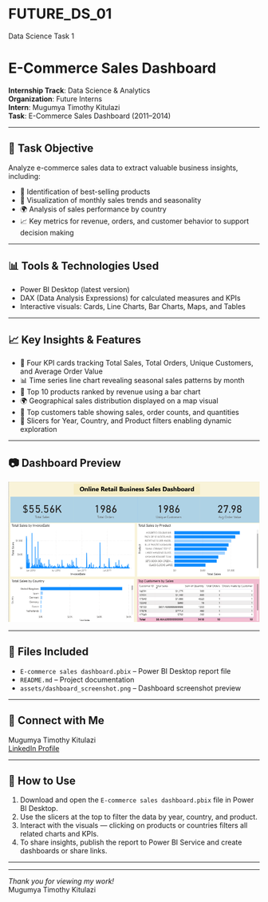 # FUTURE_DS_01
Data Science Task 1
#  E-Commerce Sales Dashboard

**Internship Track**: Data Science & Analytics  
**Organization**: Future Interns  
**Intern**: Mugumya Timothy Kitulazi  
**Task**: E-Commerce Sales Dashboard (2011–2014)

---

## 📌 Task Objective

Analyze e-commerce sales data to extract valuable business insights, including:  
- 🛒 Identification of best-selling products  
- 📅 Visualization of monthly sales trends and seasonality  
- 🌍 Analysis of sales performance by country  
- 📈 Key metrics for revenue, orders, and customer behavior to support decision making  

---

## 📊 Tools & Technologies Used

- Power BI Desktop (latest version)  
- DAX (Data Analysis Expressions) for calculated measures and KPIs  
- Interactive visuals: Cards, Line Charts, Bar Charts, Maps, and Tables  

---

## 📈 Key Insights & Features

- 🎯 Four KPI cards tracking Total Sales, Total Orders, Unique Customers, and Average Order Value  
- 📊 Time series line chart revealing seasonal sales patterns by month  
- 🥇 Top 10 products ranked by revenue using a bar chart  
- 🌍 Geographical sales distribution displayed on a map visual  
- 👥 Top customers table showing sales, order counts, and quantities  
- 🔎 Slicers for Year, Country, and Product filters enabling dynamic exploration  

---

## 📷 Dashboard Preview

![Dashboard Preview](assets/dashboard_screenshot.png)

---

## 📄 Files Included

- `E-commerce sales dashboard.pbix` – Power BI Desktop report file  
- `README.md` – Project documentation  
- `assets/dashboard_screenshot.png` – Dashboard screenshot preview  

---

## 🔗 Connect with Me

Mugumya Timothy Kitulazi  
[LinkedIn Profile](https://www.linkedin.com/in/mugumya-timothy-kitulazi-711052217)

---

## 📖 How to Use

1. Download and open the `E-commerce sales dashboard.pbix` file in Power BI Desktop.  
2. Use the slicers at the top to filter the data by year, country, and product.  
3. Interact with the visuals — clicking on products or countries filters all related charts and KPIs.  
4. To share insights, publish the report to Power BI Service and create dashboards or share links.  

---

 ---

*Thank you for viewing my work!*  
Mugumya Timothy Kitulazi  
